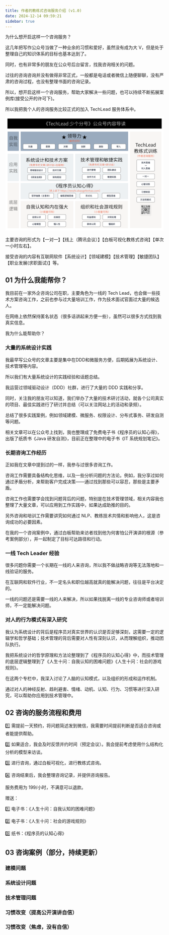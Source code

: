 ```yaml
---
title: 作者的教练式咨询服务介绍 (v1.0)
date: 2024-12-14 09:59:21
sidebar: true
---
```


为什么想开启这样一个咨询服务？

这几年把写作公众号当做了一种业余的习惯和爱好，虽然没有成为大 V，但是处于整理自己的知识体系的目标也基本达到了。

同时，也有非常多的朋友在公众号后台留言，找我咨询相关的问题。

过往的咨询咨询并没有做得非常正式，一般都是电话或者微信上随便聊聊，没有严肃的咨询过程，也没有整理书面的咨询记录。

所以，想开启这样一个咨询服务，帮助大家解决一些问题，也可以持续不断拓展案例库(接受公开的许可下)。

所以我把我个人的咨询服务比较正式的加入 TechLead 服务体系中。

![知识体系](https://raw.githubusercontent.com/linksgo2011/shaogefenhao-v2/master/src/libs/ad/consultant/tech-lead-system.png)

主要咨询的形式为【一对一】【线上（腾讯会议）】【白板可视化教练式咨询】【单次一小时左右】。

接受咨询的内容有互联网软件【系统设计】【领域建模】【技术管理】【敏捷团队】【职业发展(求职面试)】等。

## 01 为什么我能帮你？

我目前在一家外企咨询公司在职，主要角色为一线的 Tech Lead，也会做一些技术方案咨询工作，之前也参与过大量培训工作，作为技术面试官面过大量的候选人。

在网络上依然保持匿名状态（很多话讲起来方便一些），虽然可以很多方式找到我真实信息。

我为什么能帮助你？

### 大量的系统设计实践

我最早写公众号的文章主要是集中在DDD和微服务方便，后期拓展为系统设计、技术管理等内容。

所以我们有大量系统设计的实践经验和话题总结。

我运营过领域驱动设计（DDD）社群，进行了大量的 DDD 实践和分享。

同时，关注我的朋友可以知道，我们举办了大量的技术研讨活动，就各个公司真实的项目、最佳实践进行了研讨并总结（可以关注网站上的活动和录频）。

总结了很多实践案例，例如领域建模、微服务、权限设计、分布式事务、研发自测等问题。

相关文章可以在公众号上找到，我也整理成了免费电子书《程序员的认知心得》，出版了纸质书《Java 研发自测》，目前正在整理中的电子书《IT 系统规划笔记》。

### 长期咨询工作经历

正如我在文章中提到过的一样，我参与过很多咨询工作。

咨询工作需要具备结构化思维，以及一些分析问题的方法论。例如，我分享过如何通过矛盾分析，来帮助客户完成决策——通过找到那些可以容忍，那些是主要矛盾。

咨询工作也需要学会找到问题背后的问题，特别是在技术管理领域，相关内容我也整理了大量文章，可以应用到工作实践中，如果达成助推的目的。

另外咨询和培训工作需要讲究如何通过 NLP、教练技术共情和影响他人，这是咨询成功的必要因素。

在我的一个咨询案例中，通过白板帮助来访者找到他为何害怕公开演讲的根源（参考案例部分），并一起制定了目标可达路径和行动。

### 一线 Tech Leader 经验

很多问题你需要一个长期在一线的人来咨询，所以我不做战略咨询等无法落地和一线验证的服务。

在互联网和软件行业，不一定名头和职位越高就真的能解决问题，往往是平台决定的。

一线的问题还是需要一线的人来解决，所以如果找脱离一线的专业咨询师或者培训师，不一定能解决问题。

### 对人的行为模式有深入研究

我认为系统设计的背后是程序员对真实世界的认识是否足够深刻，这需要一定的逻辑学和哲学基础；技术管理的背后需要对人性有深刻认识，从而理解组织，推动团队执行。

我把系统设计的哲学原理和方法论整理到了《程序员的认知心得》中，而技术管理的底层逻辑整理到了《人生十问：自我认知的困难问题》《人生十问：社会的游戏规则》。

在这两个专栏中，我深入讨论了人脑的认知模式，以及组织的形成和运作机制。

通过对人的神经反射、趋利避害、情绪、动机、认知、行为、习惯等进行深入研究，可以帮助你应用到技术管理中。

## 02 咨询的服务流程和费用


1️⃣ 需提前一天预约，将问题简述发到微信，我需要时间提前判断是否适合咨询或者能提供帮助。

2️⃣ 如果适合，我会及时反馈并约时间（预定会议）。我会提前考虑使用什么结构化分析的模型来访谈。

3️⃣ 进行咨询，通过白板可视化，进行教练式咨询。

4️⃣ 咨询结束后，我会整理咨询记录，并提供咨询报告。

服务费用为 199/小时，不满意可以退款。

赠送：

1️⃣ 电子书：《人生十问：自我认知的困难问题》

2️⃣ 电子书：《人生十问：社会的游戏规则》

3️⃣ 纸书：《程序员的认知心得》

## 03 咨询案例（部分，持续更新）

### 建模问题

### 系统设计问题

### 技术管理问题

### 习惯改变（提高公开演讲自信）

### 习惯改变（焦虑，没有自信）